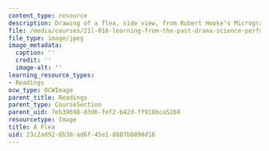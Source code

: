 ```yaml
---
content_type: resource
description: Drawing of a flea, side view, from Robert Hooke's Micrographia.
file: /media/courses/21l-016-learning-from-the-past-drama-science-performance-spring-2009/23c2ad926b38ad6f45e18807b8898d16_flea.jpg
file_type: image/jpeg
image_metadata:
  caption: ''
  credit: ''
  image-alt: ''
learning_resource_types:
- Readings
ocw_type: OCWImage
parent_title: Readings
parent_type: CourseSection
parent_uid: 7eb39698-d3d6-fef2-b42d-ff918bca52b8
resourcetype: Image
title: A Flea
uid: 23c2ad92-6b38-ad6f-45e1-8807b8898d16
---
```

